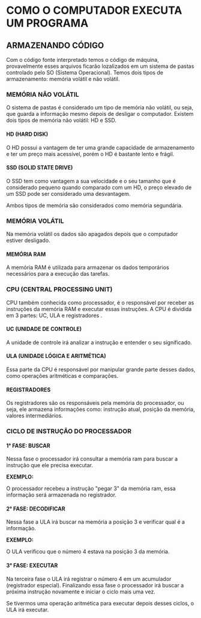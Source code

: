 # COMO O COMPUTADOR EXECUTA UM PROGRAMA

## ARMAZENANDO CÓDIGO

Com o código fonte interpretado temos o código de máquina, provavelmente esses arquivos ficarão lozalizados em um sistema de pastas controlado pelo SO (Sistema Operacional).
Temos dois tipos de armazenamento: memória volátil e não volátil.

### MEMÓRIA NÃO VOLÁTIL

O sistema de pastas é considerado um tipo de memória não volátil, ou seja, que guarda a informação mesmo depois de desligar o computador.
Existem dois tipos de memória não volátil: HD e SSD.

#### HD (HARD DISK)

O HD possui a vantagem de ter uma grande capacidade de armazenamento e ter um preço mais acessível, porém o HD é bastante lento e frágil. 

#### SSD (SOLID STATE DRIVE)

O SSD tem como vantagem a sua velocidade e o seu tamanho que é considerado pequeno quando comparado com um HD, o preço elevado de um SSD pode ser considerado uma desvantagem.

Ambos tipos de memória são considerados como memória segundária.

### MEMÓRIA VOLÁTIL

Na memória volátil os dados são apagados depois que o computador estiver desligado.

#### MEMÓRIA RAM

A memória RAM é utilizada para armazenar os dados temporários necessários para a execução das tarefas.


### CPU (CENTRAL PROCESSING UNIT) 

CPU também conhecida como processador, é o responsável por receber as instruções da memória RAM e executar essas instruções. A CPU é dividida em 3 partes: UC, ULA e registradores .

#### UC (UNIDADE DE CONTROLE)

A unidade de controle irá analizar a instrução e entender 
o seu significado.

#### ULA (UNIDADE LÓGICA E ARITMÉTICA)

Essa parte da CPU é responsável por manipular grande parte desses dados, como operações aritméticas e comparações.

#### REGISTRADORES

Os registradores são os responsáveis pela memória do processador, ou seja, ele armazena informações como: instrução atual, posição da memória, valores intermediários.

### CICLO DE INSTRUÇÃO DO PROCESSADOR

#### 1° FASE: BUSCAR

Nessa fase o processador irá consultar a memória ram para buscar a instrução que ele precisa executar.

**EXEMPLO:**

O processador recebeu a instrução "pegar 3" da memória ram, essa informação será armazenada no registrador.

#### 2° FASE: DECODIFICAR

Nessa fase a ULA irá buscar na memória a posição 3 e verificar qual é a informação. 

**EXEMPLO:**

O ULA verificou que  o número 4 estava na posição 3 da memória.

#### 3° FASE: EXECUTAR

Na terceira fase o ULA irá registrar o número 4 em um acumulador (registrador especial). Finalizando essa fase o processador irá buscar a próxima instrução novamente e iniciar o ciclo mais uma vez.

Se tivermos uma operação aritmética para executar depois desses ciclos, o ULA irá executar.